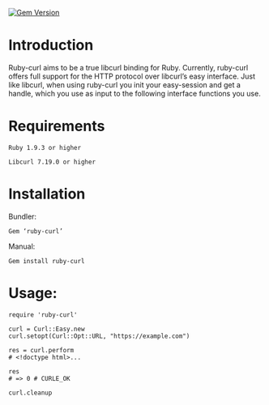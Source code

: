 [![Gem Version](https://badge.fury.io/rb/ruby-curl.svg)](https://badge.fury.io/rb/ruby-curl)


# Introduction

Ruby-curl aims to be a true libcurl binding for Ruby. Currently, ruby-curl offers full support for the HTTP protocol over libcurl’s easy interface. Just like libcurl, when using ruby-curl you init your easy-session and get a handle, which you use as input to the following interface functions you use.



# Requirements

```
Ruby 1.9.3 or higher

Libcurl 7.19.0 or higher
```


# Installation

Bundler:
```
Gem ‘ruby-curl’
```

Manual:
```
Gem install ruby-curl
```



# Usage:

```
require 'ruby-curl'

curl = Curl::Easy.new
curl.setopt(Curl::Opt::URL, "https://example.com")

res = curl.perform
# <!doctype html>...

res
# => 0 # CURLE_OK

curl.cleanup
```
